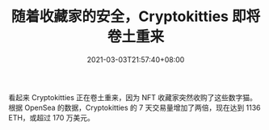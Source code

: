 ﻿---
title: "随着收藏家的安全，Cryptokitties 即将卷土重来"
date: 2021-03-03T21:57:40+08:00
lastmod: 2021-03-03T16:45:40+08:00
draft: false
authors: ["Valda"]
description: "看起来 Cryptokitties 正在卷土重来，因为 NFT 收藏家突然收购了这些数字猫。根据 OpenSea 的数据，Cryptokitties 的 7 天交易量增加了两倍，现在达到 1136 ETH，或超过 170 万美元。"
featuredImage: "cryptokitties-comeback-imminent-as-collectors-buckle-up.png"
tags: ["Virtual World","虚拟世界","Play to Earn"]
categories: ["news"]
news: ["虚拟世界"]
weight: 
lightgallery: true
pinned: false
recommend: false
recommend1: false
---

看起来 Cryptokitties 正在卷土重来，因为 NFT 收藏家突然收购了这些数字猫。根据 OpenSea 的数据，Cryptokitties 的 7 天交易量增加了两倍，现在达到 1136 ETH，或超过 170 万美元。

<!--more-->


